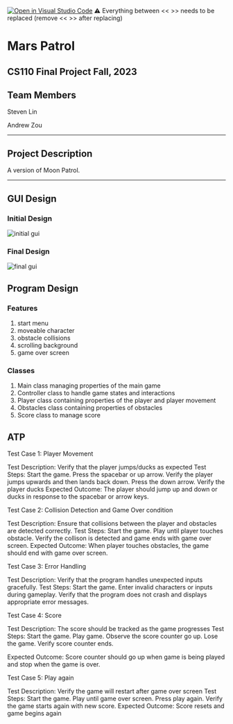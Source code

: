 [![Open in Visual Studio Code](https://classroom.github.com/assets/open-in-vscode-718a45dd9cf7e7f842a935f5ebbe5719a5e09af4491e668f4dbf3b35d5cca122.svg)](https://classroom.github.com/online_ide?assignment_repo_id=12872519&assignment_repo_type=AssignmentRepo)
:warning: Everything between << >> needs to be replaced (remove << >> after replacing)

# Mars Patrol
## CS110 Final Project  Fall, 2023

## Team Members

Steven Lin

Andrew Zou

***

## Project Description

A version  of Moon Patrol. 

***    

## GUI Design

### Initial Design

![initial gui](<Screenshot 2023-11-13 at 5.57.43 PM.png>)

### Final Design

![final gui](assets/finalgui.jpg)

## Program Design

### Features

1. start menu
2. moveable character
3. obstacle collisions
4. scrolling background
5. game over screen

### Classes

1. Main class managing properties of the main game  
2. Controller class to handle game states and interactions
3. Player class containing properties of the player and player movement 
4. Obstacles class containing properties of obstacles 
5. Score class to manage score 


## ATP

Test Case 1: Player Movement

Test Description: Verify that the player jumps/ducks as expected
Test Steps:
Start the game.
Press the spacebar or up arrow.
Verify the player jumps upwards and then lands back down.
Press the down arrow.
Verify the player ducks
Expected Outcome: The player should jump up and down or ducks in response to the spacebar or arrow keys.

Test Case 2: Collision Detection and Game Over condition

Test Description: Ensure that collisions between the player and obstacles are detected correctly.
Test Steps:
Start the game.
Play until player touches obstacle. 
Verify the collison is detected and game ends with game over screen.
Expected Outcome: When player touches obstacles, the game should end with game over screen.

Test Case 3: Error Handling

Test Description: Verify that the program handles unexpected inputs gracefully.
Test Steps:
Start the game.
Enter invalid characters or inputs during gameplay.
Verify that the program does not crash and displays appropriate error messages.

Test Case 4: Score

Test Description: The score should be tracked as the game progresses 
Test Steps:
Start the game.
Play game.
Observe the score counter go up.
Lose the game.
Verify score counter ends.

Expected Outcome: Score counter should go up when game is being played and stop when the game is over.

Test Case 5: Play again

Test Description:  Verify the game will restart after game over screen
Test Steps: 
Start the game.
Play until game over screen.
Press play again.
Verify the game starts again with new score.
Expected Outcome: Score resets and game begins again

